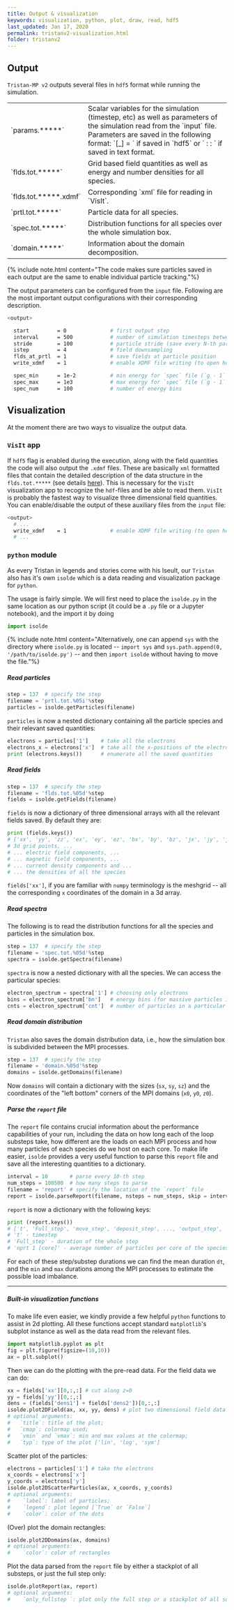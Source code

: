 ```yaml
---
title: Output & visualization
keywords: visualization, python, plot, draw, read, hdf5
last_updated: Jan 17, 2020
permalink: tristanv2-visualization.html
folder: tristanv2
---
```


## Output

`Tristan-MP v2` outputs several files in `hdf5` format while running the simulation.

<table>
<colgroup>
<col width="30%" />
<col width="70%" />
</colgroup>
<tbody>

<tr>
  <td markdown="span">
    `params.*****`
  </td>
  <td markdown="span">
    Scalar variables for the simulation (timestep, etc) as well as parameters of the simulation read from the `input` file. Parameters are saved in the following format: `[<BLOCKNAME>_<VARNAME>] = <VALUE>` if saved in `hdf5` or `<BLOCKNAME> : <VARNAME> : <VALUE>` if saved in text format.
  </td>
</tr>

<tr>
  <td markdown="span">
    `flds.tot.*****`
  </td>
  <td markdown="span">
    Grid based field quantities as well as energy and number densities for all species.
  </td>
</tr>

<tr>
  <td markdown="span">
    `flds.tot.*****.xdmf`
  </td>
  <td markdown="span">
    Corresponding `xml` file for reading in `VisIt`.
  </td>
</tr>

<tr>
  <td markdown="span">
    `prtl.tot.*****`
  </td>
  <td markdown="span">
    Particle data for all species.
  </td>
</tr>

<tr>
  <td markdown="span">
    `spec.tot.*****`
  </td>
  <td markdown="span">
    Distribution functions for all species over the whole simulation box.
  </td>
</tr>

<tr>
  <td markdown="span">
    `domain.*****`
  </td>
  <td markdown="span">
    Information about the domain decomposition.
  </td>
</tr>

</tbody>
</table>

{% include note.html content="The code makes sure particles saved in each output are the same to enable individual particle tracking."%}

The output parameters can be configured from the `input` file. Following are the most important output configurations with their corresponding description.

```bash
<output>

  start         = 0              # first output step
  interval      = 500            # number of simulation timesteps between output steps
  stride        = 100            # particle stride (save every N-th particle)
  istep         = 4              # field downsampling
  flds_at_prtl  = 1              # save fields at particle position
  write_xdmf    = 1              # enable XDMF file writing (to open hdf5 in VisIt)

  spec_min      = 1e-2           # min energy for `spec` file (`g - 1` for massive and `e` for massless)
  spec_max      = 1e3            # max energy for `spec` file (`g - 1` for massive and `e` for massless)
  spec_num      = 100            # number of energy bins
```

## Visualization

At the moment there are two ways to visualize the output data.

### `VisIt` app

If `hdf5` flag is enabled during the execution, along with the field quantities the code will also output the `.xdmf` files. These are basically `xml` formatted files that contain the detailed description of the data structure in the `flds.tot.*****` (see details [here](http://www.xdmf.org/index.php/Main_Page)). This is necessary for the `VisIt` visualization app to recognize the `hdf`-files and be able to read them. `VisIt` is probably the fastest way to visualize three dimensional field quantities. You can enable/disable the output of these auxiliary files from the `input` file:

```bash
<output>
  # ...
  write_xdmf    = 1              # enable XDMF file writing (to open hdf5 in VisIt)
  # ...
```

### `python` module

As every Tristan in legends and stories come with his Iseult, our `Tristan` also has it's own `isolde` which is a data reading and visualization package for `python`.

The usage is fairly simple. We will first need to place the `isolde.py` in the same location as our python script (it could be a `.py` file or a Jupyter notebook), and the import it by doing

```python
import isolde
```

{% include note.html content="Alternatively, one can append `sys` with the directory where `isolde.py` is located -- `import sys` and `sys.path.append(0, '/path/to/isolde.py')` -- and then `import isolde` without having to move the file."%}

##### Read particles
```python
step = 137  # specify the step
filename = 'prtl.tot.%05i'%step
particles = isolde.getParticles(filename)
```

`particles` is now a nested dictionary containing all the particle species and their relevant saved quantities:

```python
electrons = particles['1']    # take all the electrons
electrons_x = electrons['x']  # take all the x-positions of the electrons
print (electrons.keys())      # enumerate all the saved quantities
```

##### Read fields
```python
step = 137  # specify the step
filename = 'flds.tot.%05d'%step
fields = isolde.getFields(filename)
```
`fields` is now a dictionary of three dimensional arrays with all the relevant fields saved. By default they are:

```python
print (fields.keys())
# ['xx', 'yy', 'zz', 'ex', 'ey', 'ez', 'bx', 'by', 'bz', 'jx', 'jy', 'jz', 'dens1', 'dens2', ...]
# 3d grid points, ...
# ... electric field components, ...
# ... magnetic field components, ...
# ... current density components and ...
# ... the densities of all the species
```

`fields['xx']`, if you are familiar with `numpy` terminology is the meshgrid -- all the corresponding `x` coordinates of the domain in a 3d array.

##### Read spectra
The following is to read the distribution functions for all the species and particles in the simulation box.

```python
step = 137  # specify the step
filename = 'spec.tot.%05d'%step
spectra = isolde.getSpectra(filename)
```

`spectra` is now a nested dictionary with all the species. We can access the particular species:

```python
electron_spectrum = spectra['1'] # choosing only electrons
bins = electron_spectrum['bn']   # energy bins (for massive particles it's `gamma-1`, for massless - `e`)
cnts = electron_spectrum['cnt']  # number of particles in a particular bin
```

##### Read domain distribution

`Tristan` also saves the domain distribution data, i.e., how the simulation box is subdivided between the MPI processes.

```python
step = 137  # specify the step
filename = 'domain.%05d'%step
domains = isolde.getDomains(filename)
```

Now `domains` will contain a dictionary with the sizes (`sx`, `sy`, `sz`) and the coordinates of the "left bottom" corners of the MPI domains (`x0`, `y0`, `z0`).

##### Parse the `report` file

The `report` file contains crucial information about the performance capabilities of your run, including the data on how long each of the loop substeps take, how different are the loads on each MPI process and how many particles of each species do we host on each core. To make life easier, `isolde` provides a very useful function to parse this `report` file and save all the interesting quantities to a dictionary.

```python
interval = 10       # parse every 10-th step
num_steps = 100500  # how many steps to parse
filename = 'report' # specify the location of the `report` file
report = isolde.parseReport(filename, nsteps = num_steps, skip = interval)
```

`report` is now a dictionary with the following keys:

```python
print (report.keys())
# ['t', 'Full_step', 'move_step', 'deposit_step', ..., 'output_step', 'nprt 1 [core]', 'nprt 2 [core]', ...]
# 't' - timestep
# 'Full_step' - duration of the whole step
# 'nprt 1 [core]' - average number of particles per core of the species 1
```

For each of these step/substep durations we can find the mean duration `dt`, and the `min` and `max` durations among the MPI processes to estimate the possible load imbalance.

***

##### Built-in visualization functions
To make life even easier, we kindly provide a few helpful `python` functions to assist in 2d plotting. All these functions accept standard `matplotlib`'s subplot instance as well as the data read from the relevant files.

```python
import matplotlib.pyplot as plt
fig = plt.figure(figsize=(10,10))
ax = plt.subplot()
```

Then we can do the plotting with the pre-read data. For the field data we can do:

```python
xx = fields['xx'][0,:,:] # cut along z=0
yy = fields['yy'][0,:,:]
dens = (fields['dens1'] + fields['dens2'])[0,:,:]
isolde.plot2DField(ax, xx, yy, dens) # plot two dimensional field data
# optional arguments:
#   `title`: title of the plot;
#   `cmap`: colormap used;
#   `vmin` and `vmax`: min and max values at the colormap;
#   `typ`: type of the plot ['lin', 'log', 'sym']
```

Scatter plot of the particles:

```python
electrons = particles['1'] # take the electrons
x_coords = electrons['x']
y_coords = electrons['y']
isolde.plot2DScatterParticles(ax, x_coords, y_coords)
# optional arguments:
#    `label`: label of particles;
#    `legend`: plot legend [`True` or `False`]
#    `color`: color of the dots
```

(Over) plot the domain rectangles:

```python
isolde.plot2DDomains(ax, domains)
# optional arguments:
#    `color`: color of rectangles
```

Plot the data parsed from the `report` file by either a stackplot of all substeps, or just the full step only:

```python
isolde.plotReport(ax, report)
# optional arguments:
#    `only_fullstep `: plot only the full step or a stackplot of all substeps [`True` or `False`]
```
